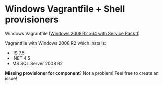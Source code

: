 Windows Vagrantfile + Shell provisioners
=============================

Windows Vagrantfile ([Windows 2008 R2 x64 with Service Pack 1](https://vagrantcloud.com/ferventcoder/boxes/win2008r2-x64-nocm))


Vagrantfile with Windows 2008 R2 which installs:
* IIS 7.5
* .NET 4.5
* MS SQL Server 2008 R2
 
**Missing provisioner for component?**
Not a problem! Feel free to create an issue!
